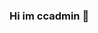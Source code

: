 ### Hi im ccadmin 👋

<!--
[![ccadmin1's GitHub stats](https://github-readme-stats.vercel.app/api?username=ccadmin1)](https://github.com/anuraghazra/github-readme-stats)
)](https://github.com/ccadmin1/github-readme-stats)

Here are some ideas to get you started:

- 🔭 I’m currently working on ...
- 🌱 I’m currently learning ...
- 👯 I’m looking to collaborate on ...
- 🤔 I’m looking for help with ...
- 💬 Ask me about ...
- 📫 How to reach me: ...
- 😄 Pronouns: ...
- ⚡ Fun fact: ...
-->

